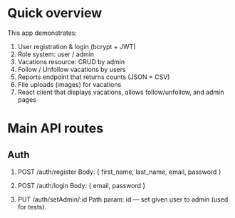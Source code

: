 # Quick overview

This app demonstrates:

1. User registration & login (bcrypt + JWT)
2. Role system: user / admin
3. Vacations resource: CRUD by admin
4. Follow / Unfollow vacations by users
5. Reports endpoint that returns counts (JSON + CSV)
6. File uploads (images) for vacations
7. React client that displays vacations, allows follow/unfollow, and admin pages

# Main API routes

## Auth

1. POST /auth/register
   Body: { first_name, last_name, email, password }

2. POST /auth/login
   Body: { email, password }

3. PUT /auth/setAdmin/:id
   Path param: id — set given user to admin (used for tests).
